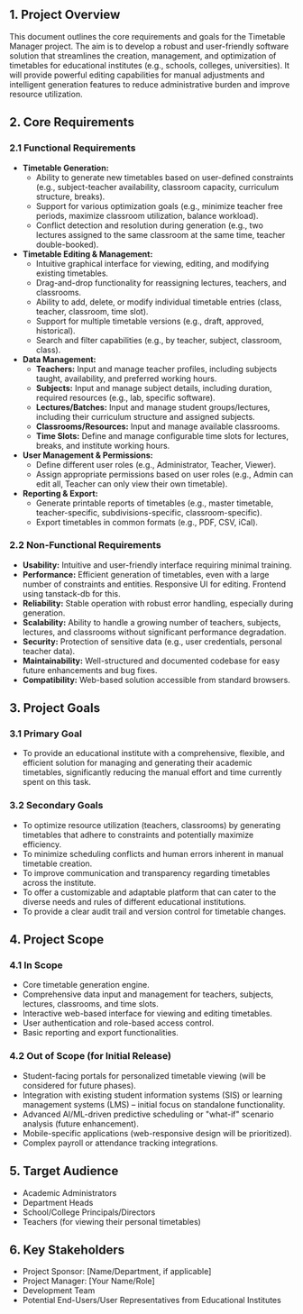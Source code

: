 ## 1. Project Overview

This document outlines the core requirements and goals for the Timetable Manager project. The aim is to develop a robust and user-friendly software solution that streamlines the creation, management, and optimization of timetables for educational institutes (e.g., schools, colleges, universities). It will provide powerful editing capabilities for manual adjustments and intelligent generation features to reduce administrative burden and improve resource utilization.

## 2. Core Requirements

### 2.1 Functional Requirements

*   **Timetable Generation:**
    *   Ability to generate new timetables based on user-defined constraints (e.g., subject-teacher availability, classroom capacity, curriculum structure, breaks).
    *   Support for various optimization goals (e.g., minimize teacher free periods, maximize classroom utilization, balance workload).
    *   Conflict detection and resolution during generation (e.g., two lectures assigned to the same classroom at the same time, teacher double-booked).
*   **Timetable Editing & Management:**
    *   Intuitive graphical interface for viewing, editing, and modifying existing timetables.
    *   Drag-and-drop functionality for reassigning lectures, teachers, and classrooms.
    *   Ability to add, delete, or modify individual timetable entries (class, teacher, classroom, time slot).
    *   Support for multiple timetable versions (e.g., draft, approved, historical).
    *   Search and filter capabilities (e.g., by teacher, subject, classroom, class).
*   **Data Management:**
    *   **Teachers:** Input and manage teacher profiles, including subjects taught, availability, and preferred working hours.
    *   **Subjects:** Input and manage subject details, including duration, required resources (e.g., lab, specific software).
    *   **Lectures/Batches:** Input and manage student groups/lectures, including their curriculum structure and assigned subjects.
    *   **Classrooms/Resources:** Input and manage available classrooms.
    *   **Time Slots:** Define and manage configurable time slots for lectures, breaks, and institute working hours.
*   **User Management & Permissions:**
    *   Define different user roles (e.g., Administrator, Teacher, Viewer).
    *   Assign appropriate permissions based on user roles (e.g., Admin can edit all, Teacher can only view their own timetable).
*   **Reporting & Export:**
    *   Generate printable reports of timetables (e.g., master timetable, teacher-specific, subdivisions-specific, classroom-specific).
    *   Export timetables in common formats (e.g., PDF, CSV, iCal).

### 2.2 Non-Functional Requirements

*   **Usability:** Intuitive and user-friendly interface requiring minimal training.
*   **Performance:** Efficient generation of timetables, even with a large number of constraints and entities. Responsive UI for editing. Frontend using tanstack-db for this.
*   **Reliability:** Stable operation with robust error handling, especially during generation.
*   **Scalability:** Ability to handle a growing number of teachers, subjects, lectures, and classrooms without significant performance degradation.
*   **Security:** Protection of sensitive data (e.g., user credentials, personal teacher data).
*   **Maintainability:** Well-structured and documented codebase for easy future enhancements and bug fixes.
*   **Compatibility:** Web-based solution accessible from standard browsers.

## 3. Project Goals

### 3.1 Primary Goal

*   To provide an educational institute with a comprehensive, flexible, and efficient solution for managing and generating their academic timetables, significantly reducing the manual effort and time currently spent on this task.

### 3.2 Secondary Goals

*   To optimize resource utilization (teachers, classrooms) by generating timetables that adhere to constraints and potentially maximize efficiency.
*   To minimize scheduling conflicts and human errors inherent in manual timetable creation.
*   To improve communication and transparency regarding timetables across the institute.
*   To offer a customizable and adaptable platform that can cater to the diverse needs and rules of different educational institutions.
*   To provide a clear audit trail and version control for timetable changes.

## 4. Project Scope

### 4.1 In Scope

*   Core timetable generation engine.
*   Comprehensive data input and management for teachers, subjects, lectures, classrooms, and time slots.
*   Interactive web-based interface for viewing and editing timetables.
*   User authentication and role-based access control.
*   Basic reporting and export functionalities.

### 4.2 Out of Scope (for Initial Release)

*   Student-facing portals for personalized timetable viewing (will be considered for future phases).
*   Integration with existing student information systems (SIS) or learning management systems (LMS) – initial focus on standalone functionality.
*   Advanced AI/ML-driven predictive scheduling or "what-if" scenario analysis (future enhancement).
*   Mobile-specific applications (web-responsive design will be prioritized).
*   Complex payroll or attendance tracking integrations.

## 5. Target Audience

*   Academic Administrators
*   Department Heads
*   School/College Principals/Directors
*   Teachers (for viewing their personal timetables)

## 6. Key Stakeholders

*   Project Sponsor: [Name/Department, if applicable]
*   Project Manager: [Your Name/Role]
*   Development Team
*   Potential End-Users/User Representatives from Educational Institutes
  